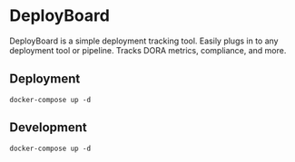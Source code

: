 # DeployBoard
DeployBoard is a simple deployment tracking tool. Easily plugs in to any deployment tool or pipeline. Tracks DORA metrics, compliance, and more.

## Deployment

`docker-compose up -d`

## Development

`docker-compose up -d`
